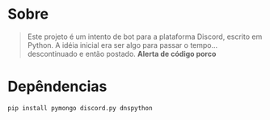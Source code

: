 # Sobre

> Este projeto é um intento de bot para a plataforma Discord, escrito em Python. A idéia inicial era ser algo para passar o tempo... descontinuado e então postado. **Alerta de código porco**


# Depêndencias

```pip install pymongo discord.py dnspython```
